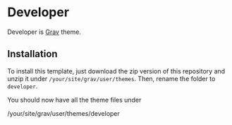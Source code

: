 # Developer
Developer is [Grav][grav] theme.

## Installation
To install this template, just download the zip version of this repository and unzip it under `/your/site/grav/user/themes`.  Then, rename the folder to `developer`.

You should now have all the theme files under

  /your/site/grav/user/themes/developer

[grav]: http://github.com/getgrav/grav
